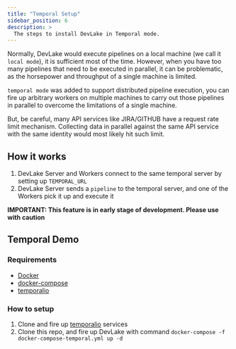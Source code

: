 ```yaml
---
title: "Temporal Setup"
sidebar_position: 6
description: >
  The steps to install DevLake in Temporal mode.
---
```



Normally, DevLake would execute pipelines on a local machine (we call it `local mode`), it is sufficient most of the time. However, when you have too many pipelines that need to be executed in parallel, it can be problematic, as the horsepower and throughput of a single machine is limited.

`temporal mode` was added to support distributed pipeline execution, you can fire up arbitrary workers on multiple machines to carry out those pipelines in parallel to overcome the limitations of a single machine.

But, be careful, many API services like JIRA/GITHUB have a request rate limit mechanism. Collecting data in parallel against the same API service with the same identity would most likely hit such limit.

## How it works

1. DevLake Server and Workers connect to the same temporal server by setting up `TEMPORAL_URL`
2. DevLake Server sends a `pipeline` to the temporal server, and one of the Workers pick it up and execute it


**IMPORTANT: This feature is in early stage of development. Please use with caution**


## Temporal Demo

### Requirements

- [Docker](https://docs.docker.com/get-docker)
- [docker-compose](https://docs.docker.com/compose/install/)
- [temporalio](https://temporal.io/)

### How to setup

1. Clone and fire up  [temporalio](https://temporal.io/) services
2. Clone this repo, and fire up DevLake with command `docker-compose -f docker-compose-temporal.yml up -d`